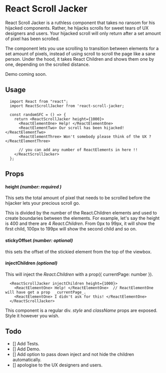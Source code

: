 # React Scroll Jacker 
React Scroll Jacker is a ruthless component that takes no ransom for his hijacked components. Rather, he hijacks scrolls for sweet tears of UX designers and users. Your hijacked scroll will only return after a set amount of pixel has been scrolled.

The component lets you use scrolling to transition between elements for a set amount of pixels, instead of using scroll to scroll the page like a sane person. Under the hood, it takes React Children and shows them one by one, depending on the scrolled distance.

Demo coming soon.

## Usage
```
  import React from "react";
  import ReactScrollJacker from 'react-scroll-jacker;

  const randomSFC = () => {
    return <ReactScrollJacker height={1000}>
      <ReactElementOne> Help! </ReactElementOne> 
      <ReactElementTwo> Our scroll has been hijacked! </ReactElementTwo> 
      <ReactElementThree> Won't somebody please think of the UX ? </ReactElementThree>
      
      // you can add any number of ReactElements in here !!
    </ReactScrollJacker>
  };
```

## Props

#### height *(number: required )*
This sets the total amount of pixel that needs to be scrolled before the hijacker lets your precious scroll go. 

This is divided by the number of the React.Children elements and used to create boundaries between the elements. For example, let's say the height is 400 and there are 4 _React.Children_. From 0px to 99px, it will show the first child, 100px to 199px will show the second child and so on.

#### stickyOffset *(number: optional)*
this sets the offset of the stickied element from the top of the viewbox.

#### injectChildren *(optional)*
This will inject the _React.Children_ with a prop({ currentPage: number }).
```
  <ReactScrollJacker injectChildren height={1000}>
    <ReactElementOne> Help! </ReactElementOne>  // ReactElementOne will have get a prop  _currentPage_. 
    <ReactElementOne> I didn't ask for this! </ReactElementOne>
  </ReactScrollJacker>
```

This component is a regular div. _style_ and _className_ props are exposed. Style it however you wish.

## Todo
- [] Add Tests.
- [] Add Demo.
- [] Add option to pass down inject and not hide the children automatically.
- [] apologise to the UX designers and users.



